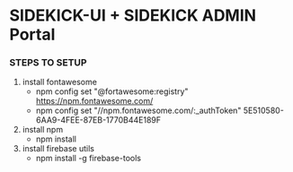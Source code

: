 # SIDEKICK-UI + SIDEKICK ADMIN Portal

### STEPS TO SETUP
1. install fontawesome 
    - npm config set "@fortawesome:registry" https://npm.fontawesome.com/
    - npm config set "//npm.fontawesome.com/:_authToken" 5E510580-6AA9-4FEE-87EB-1770B44E189F
2. install npm
    - npm install
3. install firebase utils 
    - npm install -g firebase-tools